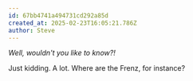 ```yaml
---
id: 67bb4741a494731cd292a85d
created_at: 2025-02-23T16:05:21.786Z
author: Steve
---
```


_Well, wouldn't you like to know?!_

Just kidding. A lot. Where are the Frenz, for instance?
